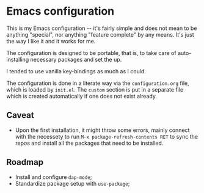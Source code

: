 # Emacs configuration

This is my Emacs configuration -- it's fairly simple and does not mean to be anything "special", nor anything "feature complete" by any means. It's just the way I like it and it works for me.

The configuration is designed to be portable, that is, to take care of auto-installing necessary packages and set the up.

I tended to use vanilla key-bindings as much as I could.

The configuration is done in a literate way via the `configuration.org` file, which is loaded by `init.el`. The `custom` section is put in a separate file which is created automatically if one does not exist already.

## Caveat

+ Upon the first installation, it might throw some errors, mainly connect with the necessety to run `M-x package-refresh-contents RET` to sync the repos and install all the packages that need to be installed.

## Roadmap

+ Install and configure `dap-mode`;
+ Standardize package setup with `use-package`;
